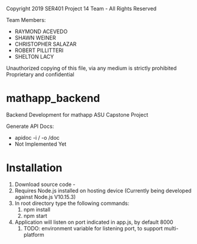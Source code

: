 Copyright 2019 SER401 Project 14 Team - All Rights Reserved

Team Members: 
- RAYMOND ACEVEDO
- SHAWN WEINER
- CHRISTOPHER SALAZAR
- ROBERT PILLITTERI
- SHELTON LACY 

Unauthorized copying of this file, via any medium is strictly prohibited
Proprietary and confidential


# mathapp_backend
 Backend Development for mathapp ASU Capstone Project
 

 Generate API Docs:
 - apidoc -i / -o /doc
 - Not Implemented Yet
 
 # Installation
 1. Download source code -
 2. Requires Node.js installed on hosting device (Currently being developed against Node.js V10.15.3)
 3. In root directory type the following commands:
    1. npm install
    2. npm start
 4. Application will listen on port indicated in app.js, by default 8000
    1. TODO: environment variable for listening port, to support multi-platform
 
 
